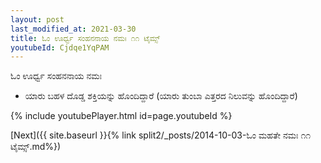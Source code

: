 ```yaml
---
layout: post
last_modified_at: 2021-03-30
title: ಓಂ ಊರ್ಧ್ವ ಸಂಹನನಾಯ ನಮಃ ೧೧ ಟೈಮ್ಸ್
youtubeId: Cjdqe1YqPAM
---
```

 
 
 ಓಂ ಊರ್ಧ್ವ ಸಂಹನನಾಯ ನಮಃ  
 
 -  ಯಾರು ಬಹಳ ದೊಡ್ಡ ಶಕ್ತಿಯನ್ನು ಹೊಂದಿದ್ದಾರೆ (ಯಾರು ತುಂಬಾ ಎತ್ತರದ ನಿಲುವನ್ನು ಹೊಂದಿದ್ದಾರೆ) 
 
  
 
  
 
 
 
 
 
 


{% include youtubePlayer.html id=page.youtubeId %}
 
[Next]({{ site.baseurl }}{% link  split2/_posts/2014-10-03-ಓಂ ಮಹತೇ ನಮಃ ೧೧ ಟೈಮ್ಸ್.md%})
 
